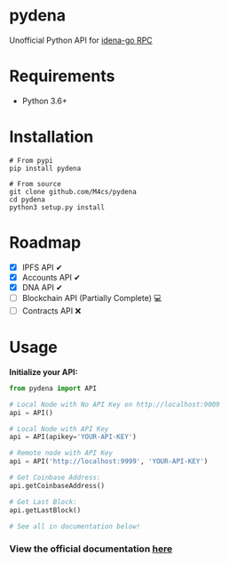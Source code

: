 # pydena

Unofficial Python API for [idena-go RPC](https://github.com/idena-network/idena-go)

# Requirements

- Python 3.6+

# Installation

```
# From pypi
pip install pydena

# From source
git clone github.com/M4cs/pydena
cd pydena
python3 setup.py install
```

# Roadmap

- [X] IPFS API ✔
- [X] Accounts API ✔
- [X] DNA API ✔
- [ ] Blockchain API (Partially Complete) 💻
- [ ] Contracts API ❌

# Usage

**Initialize your API:**

```py
from pydena import API

# Local Node with No API Key on http://localhost:9009
api = API()

# Local Node with API Key
api = API(apikey='YOUR-API-KEY')

# Remote node with API Key
api = API('http://localhost:9999', 'YOUR-API-KEY')

# Get Coinbase Address:
api.getCoinbaseAddress()

# Get Last Block:
api.getLastBlock()

# See all in documentation below!
```

### View the official documentation [here](https://m4cs.github.io/pydena/)

